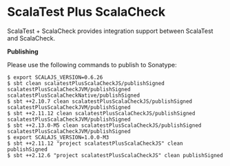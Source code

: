 # ScalaTest Plus ScalaCheck
ScalaTest + ScalaCheck provides integration support between ScalaTest and ScalaCheck.

**Publishing**

Please use the following commands to publish to Sonatype: 

```
$ export SCALAJS_VERSION=0.6.26
$ sbt clean scalatestPlusScalaCheckJS/publishSigned scalatestPlusScalaCheckJVM/publishSigned scalatestPlusScalaCheckNative/publishSigned
$ sbt ++2.10.7 clean scalatestPlusScalaCheckJS/publishSigned scalatestPlusScalaCheckJVM/publishSigned
$ sbt ++2.11.12 clean scalatestPlusScalaCheckJS/publishSigned scalatestPlusScalaCheckJVM/publishSigned
$ sbt ++2.13.0-M5 clean scalatestPlusScalaCheckJS/publishSigned scalatestPlusScalaCheckJVM/publishSigned
$ export SCALAJS_VERSION=1.0.0-M3
$ sbt ++2.11.12 "project scalatestPlusScalaCheckJS" clean publishSigned
$ sbt ++2.12.6 "project scalatestPlusScalaCheckJS" clean publishSigned
```
